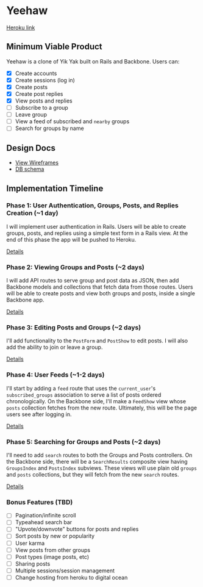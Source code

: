 # Yeehaw

[Heroku link][heroku]

[heroku]: http://yeehaw.herokuapp.com

## Minimum Viable Product
Yeehaw is a clone of Yik Yak built on Rails and Backbone. Users can:

<!-- This is a Markdown checklist. Use it to keep track of your progress! -->

- [x] Create accounts
- [x] Create sessions (log in)
- [x] Create posts
- [x] Create post replies
- [x] View posts and replies
- [ ] Subscribe to a group
- [ ] Leave group
- [ ] View a feed of subscribed and `nearby` groups
- [ ] Search for groups by name

## Design Docs
* [View Wireframes][views]
* [DB schema][schema]

[views]: ./docs/views.md
[schema]: ./docs/schema.md

## Implementation Timeline

### Phase 1: User Authentication, Groups, Posts, and Replies Creation (~1 day)
I will implement user authentication in Rails. Users will be able to create groups, posts, and replies using a simple text form in a Rails view. At the end of this phase the app will be pushed to Heroku.

[Details][phase-one]

### Phase 2: Viewing Groups and Posts (~2 days)
I will add API routes to serve group and post data as JSON, then add Backbone models and collections that fetch data from those routes. Users will be able to create posts and view both groups and posts, inside a single Backbone app.

[Details][phase-two]

### Phase 3: Editing Posts and Groups (~2 days)
I'll add functionality to the `PostForm` and `PostShow` to edit posts. I will also add the ability to join or leave a group.

[Details][phase-three]

### Phase 4: User Feeds (~1-2 days)
I'll start by adding a `feed` route that uses the `current_user`'s `subscribed_groups` association to serve a list of posts ordered chronologically. On the Backbone side, I'll make a `FeedShow` view whose `posts` collection fetches from the new route.  Ultimately, this will be the page users see after logging in.

[Details][phase-four]

### Phase 5: Searching for Groups and Posts (~2 days)
I'll need to add `search` routes to both the Groups and Posts controllers. On the Backbone side, there will be a `SearchResults` composite view having `GroupsIndex` and `PostsIndex` subviews. These views will use plain old `groups` and `posts` collections, but they will fetch from the new `search` routes.

[Details][phase-five]


### Bonus Features (TBD)
- [ ] Pagination/infinite scroll
- [ ] Typeahead search bar
- [ ] "Upvote/downvote" buttons for posts and replies
- [ ] Sort posts by new or popularity
- [ ] User karma
- [ ] View posts from other groups
- [ ] Post types (image posts, etc)
- [ ] Sharing posts
- [ ] Multiple sessions/session management
- [ ] Change hosting from heroku to digital ocean

[phase-one]: ./docs/phases/phase1.md
[phase-two]: ./docs/phases/phase2.md
[phase-three]: ./docs/phases/phase3.md
[phase-four]: ./docs/phases/phase4.md
[phase-five]: ./docs/phases/phase5.md
